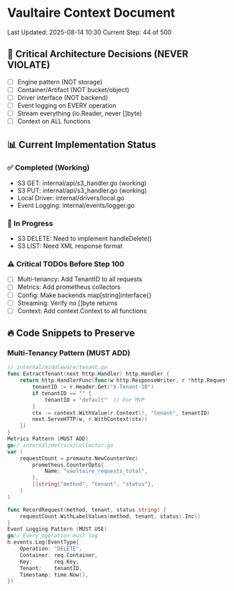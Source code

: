# Vaultaire Context Document
Last Updated: 2025-08-14 10:30
Current Step: 44 of 500

## 🎯 Critical Architecture Decisions (NEVER VIOLATE)
- [ ] Engine pattern (NOT storage)
- [ ] Container/Artifact (NOT bucket/object)  
- [ ] Driver interface (NOT backend)
- [ ] Event logging on EVERY operation
- [ ] Stream everything (io.Reader, never []byte)
- [ ] Context on ALL functions

## 📊 Current Implementation Status

### ✅ Completed (Working)
- S3 GET: internal/api/s3_handler.go (working)
- S3 PUT: internal/api/s3_handler.go (working)
- Local Driver: internal/drivers/local.go
- Event Logging: internal/events/logger.go

### 🔄 In Progress
- S3 DELETE: Need to implement handleDelete()
- S3 LIST: Need XML response format

### ⚠️ Critical TODOs Before Step 100
- [ ] Multi-tenancy: Add TenantID to all requests
- [ ] Metrics: Add prometheus collectors
- [ ] Config: Make backends map[string]interface{}
- [ ] Streaming: Verify no []byte returns
- [ ] Context: Add context.Context to all functions

## 🔥 Code Snippets to Preserve

### Multi-Tenancy Pattern (MUST ADD)
```go
// internal/middleware/tenant.go
func ExtractTenant(next http.Handler) http.Handler {
    return http.HandlerFunc(func(w http.ResponseWriter, r *http.Request) {
        tenantID := r.Header.Get("X-Tenant-ID")
        if tenantID == "" {
            tenantID = "default"  // For MVP
        }
        ctx := context.WithValue(r.Context(), "tenant", tenantID)
        next.ServeHTTP(w, r.WithContext(ctx))
    })
}
Metrics Pattern (MUST ADD)
go// internal/metrics/collector.go
var (
    requestCount = promauto.NewCounterVec(
        prometheus.CounterOpts{
            Name: "vaultaire_requests_total",
        },
        []string{"method", "tenant", "status"},
    )
)

func RecordRequest(method, tenant, status string) {
    requestCount.WithLabelValues(method, tenant, status).Inc()
}
Event Logging Pattern (MUST USE)
go// Every operation must log
h.events.Log(EventType{
    Operation: "DELETE",
    Container: req.Container,
    Key:       req.Key,
    Tenant:    tenantID,
    Timestamp: time.Now(),
})
